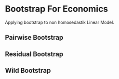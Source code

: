 # Bootstrap For Economics
Applying bootstrap to non homosedastik Linear Model.

## Pairwise Bootstrap
## Residual Bootstrap
## Wild Bootstrap
